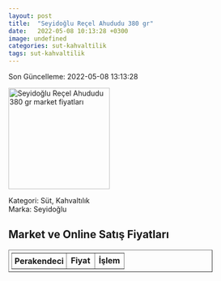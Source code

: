 ```yaml
---
layout: post
title:  "Seyidoğlu Reçel Ahududu 380 gr"
date:   2022-05-08 10:13:28 +0300
image: undefined
categories: sut-kahvaltilik
tags: sut-kahvaltilik
---
```


Son Güncelleme: 2022-05-08 13:13:28

<img src="undefined" width="200" alt="Seyidoğlu Reçel Ahududu 380 gr market fiyatları" />

Kategori: Süt, Kahvaltılık
<br />
Marka: Seyidoğlu

<h2>Market ve Online Satış Fiyatları</h2>

<table border="1" style="padding: 5px;width:80%;">
  <tr>
    <td style="padding: 5px;"><strong>Perakendeci</strong></td>
    <td><strong>Fiyat</strong></td>
    <td><strong>İşlem</strong></td>
  </tr>
  
</table>
